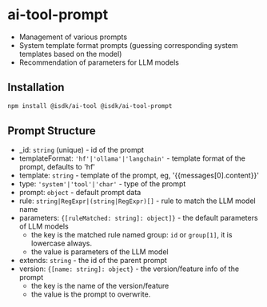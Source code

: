 # ai-tool-prompt

* Management of various prompts
* System template format prompts (guessing corresponding system templates based on the model)
* Recommendation of parameters for LLM models

## Installation

```bash
npm install @isdk/ai-tool @isdk/ai-tool-prompt
```

## Prompt Structure

* _id: `string` (unique) - id of the prompt
* templateFormat: `'hf'|'ollama'|'langchain'` - template format of the prompt, defaults to 'hf'
* template: `string` - template of the prompt, eg, '{{messages[0].content}}'
* type: `'system'|'tool'|'char'` - type of the prompt
* prompt: `object` - default prompt data
* rule: `string|RegExpr|(string|RegExpr)[]` - rule to match the LLM model name
* parameters: `{[ruleMatched: string]: object]}` - the default parameters of LLM models
  * the key is the matched rule named group: `id` or `group[1]`, it is lowercase always.
  * the value is parameters of the LLM model
* extends: `string` - the id of the parent prompt
* version: `{[name: string]: object}` - the version/feature info of the prompt
  * the key is the name of the version/feature
  * the value is the prompt to overwrite.
